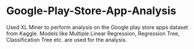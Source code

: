 # Google-Play-Store-App-Analysis
Used XL Miner to perform analysis on the Google play store apps dataset from Kaggle. Models like Multiple Linear Regression, Regression Tree, Classification Tree etc. are used for the analysis. 
